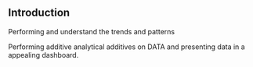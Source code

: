 ## Introduction 

Performing and understand the trends and patterns 


Performing additive analytical additives on DATA and presenting data in a appealing dashboard. 